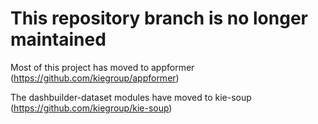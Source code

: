 This repository branch is no longer maintained
====================================================

Most of this project has moved to appformer (https://github.com/kiegroup/appformer)

The dashbuilder-dataset modules have moved to kie-soup (https://github.com/kiegroup/kie-soup)
